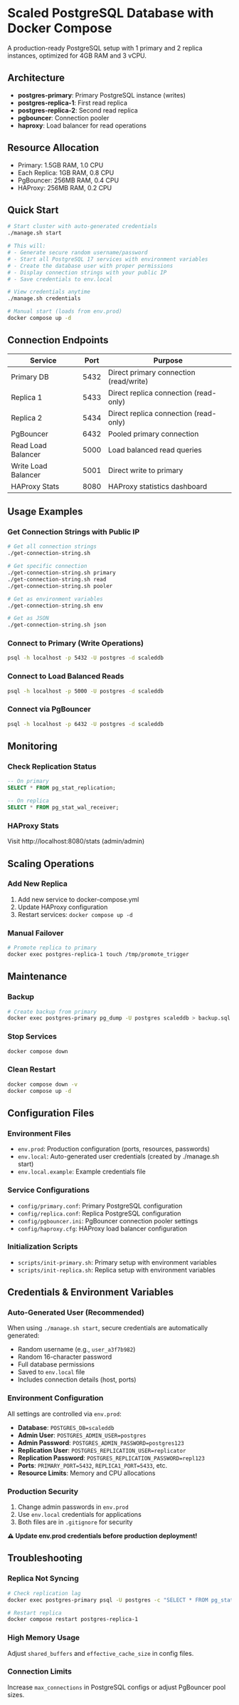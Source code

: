 # Scaled PostgreSQL Database with Docker Compose

A production-ready PostgreSQL setup with 1 primary and 2 replica instances, optimized for 4GB RAM and 3 vCPU.

## Architecture

- **postgres-primary**: Primary PostgreSQL instance (writes)
- **postgres-replica-1**: First read replica
- **postgres-replica-2**: Second read replica
- **pgbouncer**: Connection pooler
- **haproxy**: Load balancer for read operations

## Resource Allocation

- Primary: 1.5GB RAM, 1.0 CPU
- Each Replica: 1GB RAM, 0.8 CPU
- PgBouncer: 256MB RAM, 0.4 CPU
- HAProxy: 256MB RAM, 0.2 CPU

## Quick Start

```bash
# Start cluster with auto-generated credentials
./manage.sh start

# This will:
# - Generate secure random username/password
# - Start all PostgreSQL 17 services with environment variables
# - Create the database user with proper permissions
# - Display connection strings with your public IP
# - Save credentials to env.local

# View credentials anytime
./manage.sh credentials

# Manual start (loads from env.prod)
docker compose up -d
```

## Connection Endpoints

| Service             | Port | Purpose                                |
| ------------------- | ---- | -------------------------------------- |
| Primary DB          | 5432 | Direct primary connection (read/write) |
| Replica 1           | 5433 | Direct replica connection (read-only)  |
| Replica 2           | 5434 | Direct replica connection (read-only)  |
| PgBouncer           | 6432 | Pooled primary connection              |
| Read Load Balancer  | 5000 | Load balanced read queries             |
| Write Load Balancer | 5001 | Direct write to primary                |
| HAProxy Stats       | 8080 | HAProxy statistics dashboard           |

## Usage Examples

### Get Connection Strings with Public IP

```bash
# Get all connection strings
./get-connection-string.sh

# Get specific connection
./get-connection-string.sh primary
./get-connection-string.sh read
./get-connection-string.sh pooler

# Get as environment variables
./get-connection-string.sh env

# Get as JSON
./get-connection-string.sh json
```

### Connect to Primary (Write Operations)

```bash
psql -h localhost -p 5432 -U postgres -d scaleddb
```

### Connect to Load Balanced Reads

```bash
psql -h localhost -p 5000 -U postgres -d scaleddb
```

### Connect via PgBouncer

```bash
psql -h localhost -p 6432 -U postgres -d scaleddb
```

## Monitoring

### Check Replication Status

```sql
-- On primary
SELECT * FROM pg_stat_replication;

-- On replica
SELECT * FROM pg_stat_wal_receiver;
```

### HAProxy Stats

Visit http://localhost:8080/stats (admin/admin)

## Scaling Operations

### Add New Replica

1. Add new service to docker-compose.yml
2. Update HAProxy configuration
3. Restart services: `docker compose up -d`

### Manual Failover

```bash
# Promote replica to primary
docker exec postgres-replica-1 touch /tmp/promote_trigger
```

## Maintenance

### Backup

```bash
# Create backup from primary
docker exec postgres-primary pg_dump -U postgres scaleddb > backup.sql
```

### Stop Services

```bash
docker compose down
```

### Clean Restart

```bash
docker compose down -v
docker compose up -d
```

## Configuration Files

### Environment Files

- `env.prod`: Production configuration (ports, resources, passwords)
- `env.local`: Auto-generated user credentials (created by ./manage.sh start)
- `env.local.example`: Example credentials file

### Service Configurations

- `config/primary.conf`: Primary PostgreSQL configuration
- `config/replica.conf`: Replica PostgreSQL configuration
- `config/pgbouncer.ini`: PgBouncer connection pooler settings
- `config/haproxy.cfg`: HAProxy load balancer configuration

### Initialization Scripts

- `scripts/init-primary.sh`: Primary setup with environment variables
- `scripts/init-replica.sh`: Replica setup with environment variables

## Credentials & Environment Variables

### Auto-Generated User (Recommended)

When using `./manage.sh start`, secure credentials are automatically generated:

- Random username (e.g., `user_a3f7b982`)
- Random 16-character password
- Full database permissions
- Saved to `env.local` file
- Includes connection details (host, ports)

### Environment Configuration

All settings are controlled via `env.prod`:

- **Database**: `POSTGRES_DB=scaleddb`
- **Admin User**: `POSTGRES_ADMIN_USER=postgres`
- **Admin Password**: `POSTGRES_ADMIN_PASSWORD=postgres123`
- **Replication User**: `POSTGRES_REPLICATION_USER=replicator`
- **Replication Password**: `POSTGRES_REPLICATION_PASSWORD=repl123`
- **Ports**: `PRIMARY_PORT=5432`, `REPLICA1_PORT=5433`, etc.
- **Resource Limits**: Memory and CPU allocations

### Production Security

1. Change admin passwords in `env.prod`
2. Use `env.local` credentials for applications
3. Both files are in `.gitignore` for security

**⚠️ Update env.prod credentials before production deployment!**

## Troubleshooting

### Replica Not Syncing

```bash
# Check replication lag
docker exec postgres-primary psql -U postgres -c "SELECT * FROM pg_stat_replication;"

# Restart replica
docker compose restart postgres-replica-1
```

### High Memory Usage

Adjust `shared_buffers` and `effective_cache_size` in config files.

### Connection Limits

Increase `max_connections` in PostgreSQL configs or adjust PgBouncer pool sizes.
